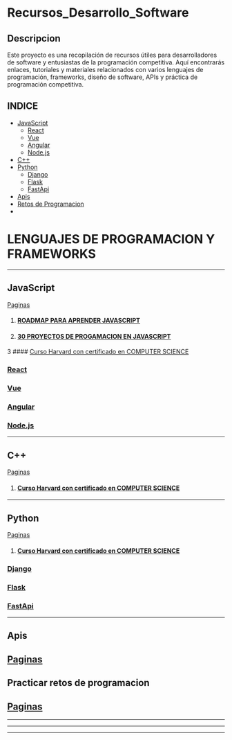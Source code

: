 # Recursos_Desarrollo_Software
## Descripcion
Este proyecto es una recopilación de recursos útiles para desarrolladores de software y entusiastas de la programación competitiva. Aquí encontrarás enlaces, tutoriales y materiales relacionados con varios lenguajes de programación, frameworks, diseño de software, APIs y práctica de programación competitiva.

## INDICE

  * [JavaScript](#JavaScript)
    - [React](#React)
    - [Vue](#Vue)
    - [Angular](#Angular)
    - [Node.js](#Node.js)
  * [C++](#C++)
  * [Python](#Python)
    - [Django](#Django)
    - [Flask](#Flask)
    - [FastApi](#FastApi)
  * [Apis](#Apis)
  * [Retos de Programacion](#programacion)
  * 
  



# LENGUAJES DE PROGRAMACION Y FRAMEWORKS
-------------------------------------------------------------------------------------------------------
## JavaScript
<a name="JavaScript"></a>
[Paginas](#JavaScript)
1. #### [ROADMAP PARA APRENDER JAVASCRIPT](https://roadmap.sh/javascript)
2. #### [30 PROYECTOS DE PROGAMACION EN JAVASCRIPT](https://github.com/Asabeneh/30-Days-Of-JavaScript)
3 #### [Curso Harvard con certificado en COMPUTER SCIENCE](https://pll.harvard.edu/course/cs50-introduction-computer-science)
  ### [React](#React)
  ### [Vue](#Vue)
  ### [Angular](#Angular)
  ### [Node.js](#Node.js)
-------------------------------------------------------------------------------------------------------
## C++
<a name="C++"></a>
[Paginas](#C++)
1. #### [Curso Harvard con certificado en COMPUTER SCIENCE](https://pll.harvard.edu/course/cs50-introduction-computer-science)
-------------------------------------------------------------------------------------------------------
## Python 
<a name="Python"></a>
[Paginas](#Python)
1. #### [Curso Harvard con certificado en COMPUTER SCIENCE](https://pll.harvard.edu/course/cs50-introduction-computer-science)
  ### [Django](#Django)
  ### [Flask](#Flask)
  ### [FastApi](#FastApi)
-------------------------------------------------------------------------------------------------------
## Apis
<a name="Apis"></a>
[Paginas](#Apis)
-------------------------------------------------------------------------------------------------------
## Practicar retos de programacion
<a name="programacion"></a>
[Paginas](#programacion)
-------------------------------------------------------------------------------------------------------

-------------------------------------------------------------------------------------------------------

-------------------------------------------------------------------------------------------------------

-------------------------------------------------------------------------------------------------------




